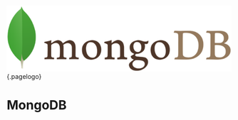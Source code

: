 <!-- TITLE: Database -->
<!-- SUBTITLE: How to configure MongoDB with Wiki.js -->
![Mongodb](/uploads/page-icons/mongodb.png "Mongodb"){.pagelogo}

# MongoDB

